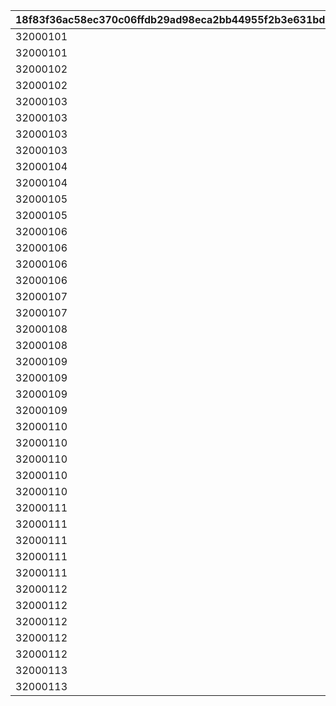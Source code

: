 |18f83f36ac58ec370c06ffdb29ad98eca2bb44955f2b3e631bd6ee22444427c5|2610be2f38092e6a58aeba3060b2bf739510f6386eae164ac99f9273af78f5b8|2df8f896a58dfce0fff0d969d66da551a6afc122f45b43e04d3241b2c35d0f93|2f30c8824baf9904bba750474b2c41b4d570fc57da0d6b6a401083ab42f3ae4a|76bef5f3a16b6dd8213a970dd4af81aa81740bc018dd15986d99bdb71a458ae9|
| --- | --- | --- | --- | --- |
|32000101|25011|320001011|2|1000|
|32000101|25012|320001012|2|1000|
|32000102|25013|320001021|2|1000|
|32000102|25014|320001022|2|1000|
|32000103|91002|320001031|8|1000|
|32000103|94002|320001032|12|3000000|
|32000103|25015|320001033|2|1000|
|32000103|25021|320001034|2|1000|
|32000104|25013|320001041|2|1000|
|32000104|25014|320001042|2|1000|
|32000105|25012|320001051|2|1000|
|32000105|25015|320001052|2|1000|
|32000106|91002|320001061|8|1000|
|32000106|94002|320001062|12|3000000|
|32000106|25011|320001063|2|1000|
|32000106|25021|320001064|2|1000|
|32000107|25014|320001071|2|1000|
|32000107|25015|320001072|2|1000|
|32000108|25011|320001081|2|1000|
|32000108|25013|320001082|2|1000|
|32000109|91002|320001091|8|1000|
|32000109|94002|320001092|12|3000000|
|32000109|25012|320001093|2|1000|
|32000109|25021|320001094|2|1000|
|32000110|25011|320001101|2|3000|
|32000110|25012|320001102|2|3000|
|32000110|25013|320001103|2|3000|
|32000110|25014|320001104|2|3000|
|32000110|25015|320001105|2|3000|
|32000111|25011|320001111|2|3000|
|32000111|25012|320001112|2|3000|
|32000111|25013|320001113|2|3000|
|32000111|25014|320001114|2|3000|
|32000111|25015|320001115|2|3000|
|32000112|25011|320001121|2|3000|
|32000112|25012|320001122|2|3000|
|32000112|25013|320001123|2|3000|
|32000112|25014|320001124|2|3000|
|32000112|25015|320001125|2|3000|
|32000113|21953|320001131|2|1|
|32000113|25021|320001132|2|2000|